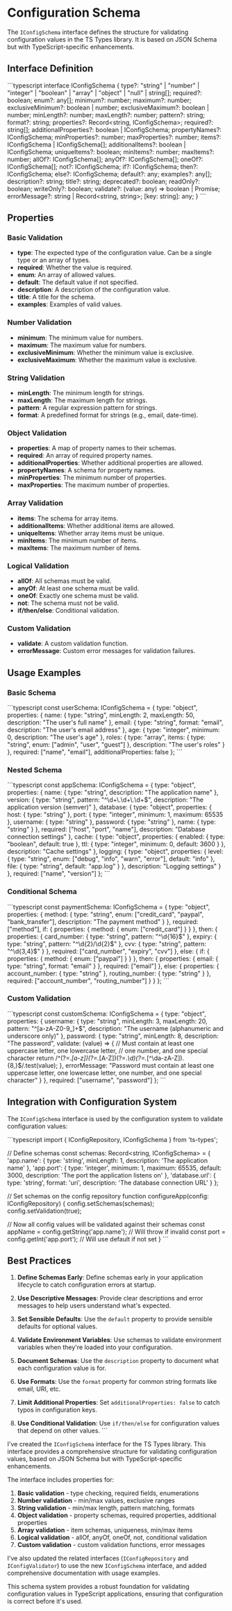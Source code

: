 # Configuration Schema

The `IConfigSchema` interface defines the structure for validating configuration values in the TS Types library. It is based on JSON Schema but with TypeScript-specific enhancements.

## Interface Definition

\`\`\`typescript
interface IConfigSchema {
  type?: "string" | "number" | "integer" | "boolean" | "array" | "object" | "null" | string[];
  required?: boolean;
  enum?: any[];
  minimum?: number;
  maximum?: number;
  exclusiveMinimum?: boolean | number;
  exclusiveMaximum?: boolean | number;
  minLength?: number;
  maxLength?: number;
  pattern?: string;
  format?: string;
  properties?: Record<string, IConfigSchema>;
  required?: string[];
  additionalProperties?: boolean | IConfigSchema;
  propertyNames?: IConfigSchema;
  minProperties?: number;
  maxProperties?: number;
  items?: IConfigSchema | IConfigSchema[];
  additionalItems?: boolean | IConfigSchema;
  uniqueItems?: boolean;
  minItems?: number;
  maxItems?: number;
  allOf?: IConfigSchema[];
  anyOf?: IConfigSchema[];
  oneOf?: IConfigSchema[];
  not?: IConfigSchema;
  if?: IConfigSchema;
  then?: IConfigSchema;
  else?: IConfigSchema;
  default?: any;
  examples?: any[];
  description?: string;
  title?: string;
  deprecated?: boolean;
  readOnly?: boolean;
  writeOnly?: boolean;
  validate?: (value: any) => boolean | Promise<boolean>;
  errorMessage?: string | Record<string, string>;
  [key: string]: any;
}
\`\`\`

## Properties

### Basic Validation

- **type**: The expected type of the configuration value. Can be a single type or an array of types.
- **required**: Whether the value is required.
- **enum**: An array of allowed values.
- **default**: The default value if not specified.
- **description**: A description of the configuration value.
- **title**: A title for the schema.
- **examples**: Examples of valid values.

### Number Validation

- **minimum**: The minimum value for numbers.
- **maximum**: The maximum value for numbers.
- **exclusiveMinimum**: Whether the minimum value is exclusive.
- **exclusiveMaximum**: Whether the maximum value is exclusive.

### String Validation

- **minLength**: The minimum length for strings.
- **maxLength**: The maximum length for strings.
- **pattern**: A regular expression pattern for strings.
- **format**: A predefined format for strings (e.g., email, date-time).

### Object Validation

- **properties**: A map of property names to their schemas.
- **required**: An array of required property names.
- **additionalProperties**: Whether additional properties are allowed.
- **propertyNames**: A schema for property names.
- **minProperties**: The minimum number of properties.
- **maxProperties**: The maximum number of properties.

### Array Validation

- **items**: The schema for array items.
- **additionalItems**: Whether additional items are allowed.
- **uniqueItems**: Whether array items must be unique.
- **minItems**: The minimum number of items.
- **maxItems**: The maximum number of items.

### Logical Validation

- **allOf**: All schemas must be valid.
- **anyOf**: At least one schema must be valid.
- **oneOf**: Exactly one schema must be valid.
- **not**: The schema must not be valid.
- **if/then/else**: Conditional validation.

### Custom Validation

- **validate**: A custom validation function.
- **errorMessage**: Custom error messages for validation failures.

## Usage Examples

### Basic Schema

\`\`\`typescript
const userSchema: IConfigSchema = {
  type: "object",
  properties: {
    name: {
      type: "string",
      minLength: 2,
      maxLength: 50,
      description: "The user's full name"
    },
    email: {
      type: "string",
      format: "email",
      description: "The user's email address"
    },
    age: {
      type: "integer",
      minimum: 0,
      description: "The user's age"
    },
    roles: {
      type: "array",
      items: {
        type: "string",
        enum: ["admin", "user", "guest"]
      },
      description: "The user's roles"
    }
  },
  required: ["name", "email"],
  additionalProperties: false
};
\`\`\`

### Nested Schema

\`\`\`typescript
const appSchema: IConfigSchema = {
  type: "object",
  properties: {
    name: {
      type: "string",
      description: "The application name"
    },
    version: {
      type: "string",
      pattern: "^\\d+\\.\\d+\\.\\d+$",
      description: "The application version (semver)"
    },
    database: {
      type: "object",
      properties: {
        host: { type: "string" },
        port: { type: "integer", minimum: 1, maximum: 65535 },
        username: { type: "string" },
        password: { type: "string" },
        name: { type: "string" }
      },
      required: ["host", "port", "name"],
      description: "Database connection settings"
    },
    cache: {
      type: "object",
      properties: {
        enabled: { type: "boolean", default: true },
        ttl: { type: "integer", minimum: 0, default: 3600 }
      },
      description: "Cache settings"
    },
    logging: {
      type: "object",
      properties: {
        level: { 
          type: "string", 
          enum: ["debug", "info", "warn", "error"],
          default: "info"
        },
        file: { type: "string", default: "app.log" }
      },
      description: "Logging settings"
    }
  },
  required: ["name", "version"]
};
\`\`\`

### Conditional Schema

\`\`\`typescript
const paymentSchema: IConfigSchema = {
  type: "object",
  properties: {
    method: {
      type: "string",
      enum: ["credit_card", "paypal", "bank_transfer"],
      description: "The payment method"
    }
  },
  required: ["method"],
  if: {
    properties: { method: { enum: ["credit_card"] } }
  },
  then: {
    properties: {
      card_number: { type: "string", pattern: "^\\d{16}$" },
      expiry: { type: "string", pattern: "^\\d{2}/\\d{2}$" },
      cvv: { type: "string", pattern: "^\\d{3,4}$" }
    },
    required: ["card_number", "expiry", "cvv"]
  },
  else: {
    if: {
      properties: { method: { enum: ["paypal"] } }
    },
    then: {
      properties: {
        email: { type: "string", format: "email" }
      },
      required: ["email"]
    },
    else: {
      properties: {
        account_number: { type: "string" },
        routing_number: { type: "string" }
      },
      required: ["account_number", "routing_number"]
    }
  }
};
\`\`\`

### Custom Validation

\`\`\`typescript
const customSchema: IConfigSchema = {
  type: "object",
  properties: {
    username: {
      type: "string",
      minLength: 3,
      maxLength: 20,
      pattern: "^[a-zA-Z0-9_]+$",
      description: "The username (alphanumeric and underscore only)"
    },
    password: {
      type: "string",
      minLength: 8,
      description: "The password",
      validate: (value) => {
        // Must contain at least one uppercase letter, one lowercase letter,
        // one number, and one special character
        return /^(?=.*[a-z])(?=.*[A-Z])(?=.*\d)(?=.*[^\da-zA-Z]).{8,}$/.test(value);
      },
      errorMessage: "Password must contain at least one uppercase letter, one lowercase letter, one number, and one special character"
    }
  },
  required: ["username", "password"]
};
\`\`\`

## Integration with Configuration System

The `IConfigSchema` interface is used by the configuration system to validate configuration values:

\`\`\`typescript
import { IConfigRepository, IConfigSchema } from 'ts-types';

// Define schemas
const schemas: Record<string, IConfigSchema> = {
  'app.name': {
    type: 'string',
    minLength: 1,
    description: 'The application name'
  },
  'app.port': {
    type: 'integer',
    minimum: 1,
    maximum: 65535,
    default: 3000,
    description: 'The port the application listens on'
  },
  'database.url': {
    type: 'string',
    format: 'uri',
    description: 'The database connection URL'
  }
};

// Set schemas on the config repository
function configureApp(config: IConfigRepository) {
  config.setSchemas(schemas);
  config.setValidation(true);
  
  // Now all config values will be validated against their schemas
  const appName = config.getString('app.name'); // Will throw if invalid
  const port = config.getInt('app.port'); // Will use default if not set
}
\`\`\`

## Best Practices

1. **Define Schemas Early**: Define schemas early in your application lifecycle to catch configuration errors at startup.

2. **Use Descriptive Messages**: Provide clear descriptions and error messages to help users understand what's expected.

3. **Set Sensible Defaults**: Use the `default` property to provide sensible defaults for optional values.

4. **Validate Environment Variables**: Use schemas to validate environment variables when they're loaded into your configuration.

5. **Document Schemas**: Use the `description` property to document what each configuration value is for.

6. **Use Formats**: Use the `format` property for common string formats like email, URI, etc.

7. **Limit Additional Properties**: Set `additionalProperties: false` to catch typos in configuration keys.

8. **Use Conditional Validation**: Use `if/then/else` for configuration values that depend on other values.
\`\`\`

I've created the `IConfigSchema` interface for the TS Types library. This interface provides a comprehensive structure for validating configuration values, based on JSON Schema but with TypeScript-specific enhancements.

The interface includes properties for:

1. **Basic validation** - type checking, required fields, enumerations
2. **Number validation** - min/max values, exclusive ranges
3. **String validation** - min/max length, pattern matching, formats
4. **Object validation** - property schemas, required properties, additional properties
5. **Array validation** - item schemas, uniqueness, min/max items
6. **Logical validation** - allOf, anyOf, oneOf, not, conditional validation
7. **Custom validation** - custom validation functions, error messages

I've also updated the related interfaces (`IConfigRepository` and `IConfigValidator`) to use the new `IConfigSchema` interface, and added comprehensive documentation with usage examples.

This schema system provides a robust foundation for validating configuration values in TypeScript applications, ensuring that configuration is correct before it's used.
